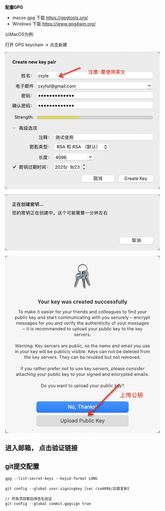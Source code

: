 **配置GPG**

- macos gpg 下载 https://gpgtools.org/
- Windows 下载 https://www.gpg4win.org/

以MacOS为例:

打开 GPG keychain -> 点击新建

![gpg1](../resource/images/gpg1.jpg)

![gpg2-1](../resource/images/gpg2-1.jpg)

![gpg2](../resource/images/gpg2.jpg)



## 进入邮箱， 点击验证链接



## git提交配置

```
gpg --list-secret-keys --keyid-format LONG

git config --global user.signingkey [sec rsa4096/后面复制]

// 所有项目都启用签名验证
git config --global commit.gpgsign true
```
